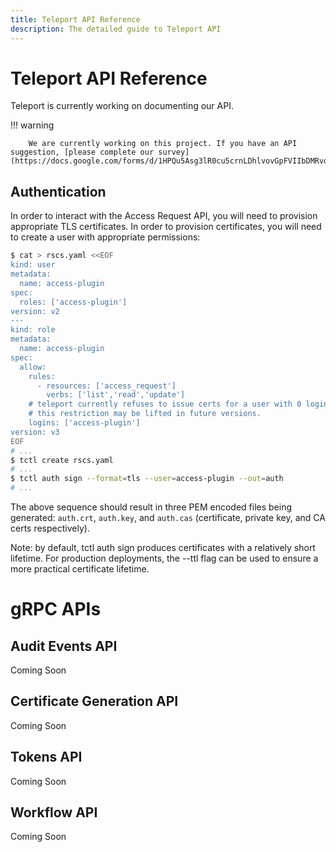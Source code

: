 ```yaml
---
title: Teleport API Reference
description: The detailed guide to Teleport API
---
```


# Teleport API Reference

Teleport is currently working on documenting our API.

!!! warning

        We are currently working on this project. If you have an API suggestion, [please complete our survey](https://docs.google.com/forms/d/1HPQu5Asg3lR0cu5crnLDhlvovGpFVIIbDMRvqclPhQg/edit).

## Authentication
In order to interact with the Access Request API, you will need to provision appropriate
TLS certificates. In order to provision certificates, you will need to create a
user with appropriate permissions:

```bash
$ cat > rscs.yaml <<EOF
kind: user
metadata:
  name: access-plugin
spec:
  roles: ['access-plugin']
version: v2
---
kind: role
metadata:
  name: access-plugin
spec:
  allow:
    rules:
      - resources: ['access_request']
        verbs: ['list','read','update']
    # teleport currently refuses to issue certs for a user with 0 logins,
    # this restriction may be lifted in future versions.
    logins: ['access-plugin']
version: v3
EOF
# ...
$ tctl create rscs.yaml
# ...
$ tctl auth sign --format=tls --user=access-plugin --out=auth
# ...
```

The above sequence should result in three PEM encoded files being generated:
`auth.crt`, `auth.key`, and `auth.cas` (certificate, private key, and CA certs respectively).

Note: by default, tctl auth sign produces certificates with a relatively short lifetime.
For production deployments, the --ttl flag can be used to ensure a more practical
certificate lifetime.

# gRPC APIs

## Audit Events API
Coming Soon

## Certificate Generation API
Coming Soon

## Tokens API
Coming Soon

## Workflow API
Coming Soon
